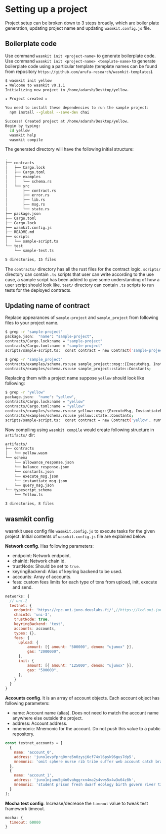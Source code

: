 

# Setting up a project

Project setup can be broken down to 3 steps broadly, which are boiler plate generation, updating project name and updating `wasmkit.config.js` file.

## Boilerplate code

Use command `wasmkit init <project-name>` to generate boilerplate code. Use command `wasmkit init <project-name> <template-name>` to generate boilerplate code using a particular template (template names can be found from repository `https://github.com/arufa-research/wasmkit-templates`).

```bash
$ wasmkit init yellow
★ Welcome to wasmkit v0.1.1
Initializing new project in /home/adarsh/Desktop/yellow.

★ Project created ★

You need to install these dependencies to run the sample project:
  npm install --global --save-dev chai

Success! Created project at /home/adarsh/Desktop/yellow.
Begin by typing:
  cd yellow
  wasmkit help
  wasmkit compile
```

The generated directory will have the following initial structure:

```bash
.
├── contracts
│   ├── Cargo.lock
│   ├── Cargo.toml
│   ├── examples
│   │   └── schema.rs
│   └── src
│       ├── contract.rs
│       ├── error.rs
│       ├── lib.rs
│       ├── msg.rs
│       └── state.rs
├── package.json
├── Cargo.toml
├── Cargo.lock
├── wasmkit.config.js
├── README.md
├── scripts
│   └── sample-script.ts
└── test
    └── sample-test.ts

5 directories, 15 files
```

The `contracts/` directory has all the rust files for the contract logic. `scripts/` directory can contain `.ts` scripts that user can write according to the use case, a sample script has been added to give some understanding of how a user script should look like. `test/` directory can contain `.ts` scripts to run tests for the deployed contracts.

## Updating name of contract

Replace appearances of `sample-project` and `sample_project` from following files to your project name.

```bash
$ grep -r "sample-project"
package.json:  "name": "sample-project",
contracts/Cargo.lock:name = "sample-project"
contracts/Cargo.toml:name = "sample-project"
scripts/sample-script.ts:  const contract = new Contract('sample-project');
```

```bash
$ grep -r "sample_project"
contracts/examples/schema.rs:use sample_project::msg::{ExecuteMsg, InstantiateMsg, QueryMsg, BalanceResponse, AllowanceResponse};
contracts/examples/schema.rs:use sample_project::state::Constants;
```

Replacing them with a project name suppose `yellow` should look like following:

```bash
$ grep -r "yellow"
package.json:  "name": "yellow",
contracts/Cargo.lock:name = "yellow"
contracts/Cargo.toml:name = "yellow"
contracts/examples/schema.rs:use yellow::msg::{ExecuteMsg, InstantiateMsg, QueryMsg, BalanceResponse, AllowanceResponse};
contracts/examples/schema.rs:use yellow::state::Constants;
scripts/sample-script.ts:  const contract = new Contract('yellow', runtimeEnv);
```

Now compiling using `wasmkit compile` would create following structure in `artifacts/` dir:

```bash
artifacts/
├── contracts
│   └── yellow.wasm
└── schema
    └── allowance_response.json
    └── balance_response.json
    └── constants.json
    └── execute_msg.json
    └── instantiate_msg.json
    └── query_msg.json
└── typescript_schema
    └── Yellow.ts

3 directories, 8 files
```

## wasmkit config

wasmkit uses config file `wasmkit.config.js` to execute tasks for the given project. Initial contents of `wasmkit.config.js` file are explained below:

**Network config**. Has following parameters:

+ endpoint: Network endpoint.
+ chainId: Network chain id.
+ trustNode: Should be set to `true`.
+ keyringBackend: Alias of keyring backend to be used.
+ accounts: Array of accounts.
+ fess: custom fees limits for each type of txns from upload, init, execute and send.

```js
networks: {
  // uni-2
  testnet: {
    endpoint: 'https://rpc.uni.juno.deuslabs.fi/',//https://lcd.uni.juno.deuslabs.fi/
    chainId: 'uni-3',
    trustNode: true,
    keyringBackend: 'test',
    accounts: accounts,
    types: {},
    fees: {
      upload: {
          amount: [{ amount: "500000", denom: "ujunox" }],
          gas: "2000000",
      },
      init: {
          amount: [{ amount: "125000", denom: "ujunox" }],
          gas: "500000",
      },
    }
  }
}
```

**Accounts config**. It is an array of account objects. Each account object has following parameters:

+ name: Account name (alias). Does not need to match the account name anywhere else outside the project.
+ address: Account address.
+ mnemonic: Mnemonic for the account. Do not push this value to a public repository.

```js
const testnet_accounts = [
  {
    name: 'account_0',
    address: 'juno1evpfprq0mre5n0zysj6cf74xl6psk96gus7dp5',
    mnemonic: 'omit sphere nurse rib tribe suffer web account catch brain hybrid zero act gold coral shell voyage matter nose stick crucial fog judge text'
  },
  {
    name: 'account_1',
    address: 'juno1njamu5g4n0vahggrxn4ma2s4vws5x4w3u64z8h',
    mnemonic: 'student prison fresh dwarf ecology birth govern river tissue wreck hope autumn basic trust divert dismiss buzz play pistol focus long armed flag bicycle'
  }
];
```

**Mocha test config**. Increase/decrease the `timeout` value to tweak test framework timeout.

```js
mocha: {
  timeout: 60000
}
```